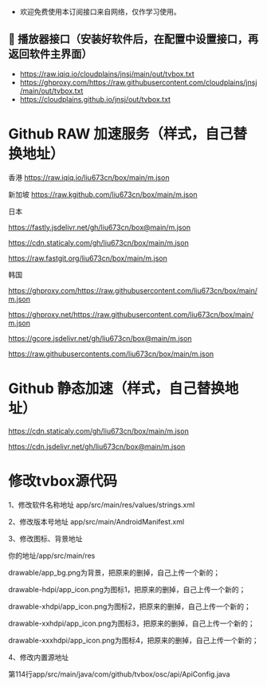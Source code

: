 - 欢迎免费使用本订阅接口来自网络，仅作学习使用。
## 📧 播放器接口（安装好软件后，在配置中设置接口，再返回软件主界面）

- https://raw.iqiq.io/cloudplains/jnsj/main/out/tvbox.txt
- https://ghproxy.com/https://raw.githubusercontent.com/cloudplains/jnsj/main/out/tvbox.txt
- https://cloudplains.github.io/jnsj/out/tvbox.txt


# Github RAW 加速服务（样式，自己替换地址）

香港 https://raw.iqiq.io/liu673cn/box/main/m.json

新加坡 https://raw.kgithub.com/liu673cn/box/main/m.json

日本

https://fastly.jsdelivr.net/gh/liu673cn/box@main/m.json

https://cdn.staticaly.com/gh/liu673cn/box/main/m.json

https://raw.fastgit.org/liu673cn/box/main/m.json

韩国

https://ghproxy.com/https://raw.githubusercontent.com/liu673cn/box/main/m.json

https://ghproxy.net/https://raw.githubusercontent.com/liu673cn/box/main/m.json

https://gcore.jsdelivr.net/gh/liu673cn/box@main/m.json

https://raw.githubusercontents.com/liu673cn/box/main/m.json

# Github 静态加速（样式，自己替换地址）

https://cdn.staticaly.com/gh/liu673cn/box/main/m.json

https://cdn.jsdelivr.net/gh/liu673cn/box@main/m.json


# 修改tvbox源代码

1、修改软件名称地址
app/src/main/res/values/strings.xml

2、修改版本号地址
app/src/main/AndroidManifest.xml

3、修改图标、背景地址

你的地址/app/src/main/res

drawable/app_bg.png为背景，把原来的删掉，自己上传一个新的；

drawable-hdpi/app_icon.png为图标1，把原来的删掉，自己上传一个新的；

drawable-xhdpi/app_icon.png为图标2，把原来的删掉，自己上传一个新的；

drawable-xxhdpi/app_icon.png为图标3，把原来的删掉，自己上传一个新的；

drawable-xxxhdpi/app_icon.png为图标4，把原来的删掉，自己上传一个新的；

4、修改内置源地址

第114行app/src/main/java/com/github/tvbox/osc/api/ApiConfig.java

       


